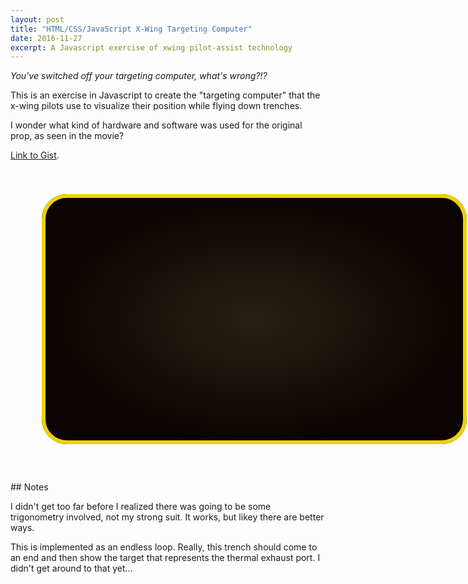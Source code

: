```yaml
---
layout: post
title: "HTML/CSS/JavaScript X-Wing Targeting Computer"
date: 2016-11-27
excerpt: A Javascript exercise of xwing pilot-assist technology
---
```


<div style="position:relative" markdown="1">

*You've switched off your targeting computer, what's wrong?!?*

This is an exercise in Javascript to create the "targeting computer" that the x-wing pilots use to visualize their position while flying down trenches.

I wonder what kind of hardware and software was used for the original prop, as seen in the movie?

[Link to Gist](https://gist.github.com/mcmonty2600/3b31674e8896ef24e9d31afaf796bbaf).

</div>

<style>
#tube_container {
  position:relative;
  height:500px;
  width: 700px;
}

.tube {
  position: absolute;
  color: rgba(240, 210, 0, 1);
  left: 50px;
  top: 40px;
  width: 680px;
  height: 400px;
  border-radius: 40px;
}

.outline {
  box-sizing: border-box;
  border-style:solid;
  border-width: 6px;
}

.glow {
  background: -webkit-radial-gradient(center center, contain, rgba(150,140,100,1), rgba(10,5,2,1)) center center no-repeat, black;
  opacity:0.2;
}

#gridCanvas
{
  background-color: rgba(10, 5, 2, 1);
}
</style>

<div id="tube_container">
  <canvas class = "tube" id="gridCanvas" height="400" width="640"></canvas>
  <div class="tube glow" height="400" width="640"></div>
  <div class ="tube outline" height="400" width="640"></div>
</div>

<script>
(function() {

  var c=document.getElementById("gridCanvas");
  var ctx=c.getContext("2d");
  var w = ctx.canvas.width;
  var h = ctx.canvas.height;
  var cx = w/2;
  var cy = h/2;
  var theta_mid = Math.atan((h/2)/(w/2)); // angle to the corner of the canvas
  var thetas = [0.25, 0.66, 0.9]; // angles of perspective lines
  dx = Math.cos(thetas[2]);
  dy = Math.sin(thetas[2]);
  var staticImage;
  var gridColor = 'rgba(240, 210, 0, 1)'
  var distanceIndicatorColor = 'rgba(200, 0, 0, 1)'

  // Draw the diagonal "perspective lines"
  ctx.strokeStyle = gridColor;
  ctx.lineWidth = 4;
  ctx.beginPath();
  for(i=0; i<3;i++)
  {
    if (thetas[i] < theta_mid) {
      ctx.moveTo(cx,cy);
      ctx.lineTo(w, cy - (w/2)*Math.tan(thetas[i]));
      ctx.moveTo(cx,cy);
      ctx.lineTo(w, cy + (w/2)*Math.tan(thetas[i]));
      ctx.moveTo(cx,cy);
      ctx.lineTo(0, cy + (w/2)*Math.tan(thetas[i]));
      ctx.moveTo(cx,cy);
      ctx.lineTo(0, cy - (w/2)*Math.tan(thetas[i]));
      ctx.stroke();
    }
    else {
      ctx.moveTo(cx,cy);
      ctx.lineTo(cx+(h/2)/Math.tan(thetas[i]), h);
      ctx.moveTo(cx,cy);
      ctx.lineTo(cx-(h/2)/Math.tan(thetas[i]), h);
      ctx.moveTo(cx,cy);
      ctx.lineTo(cx+(h/2)/Math.tan(thetas[i]), 0);
      ctx.moveTo(cx,cy);
      ctx.lineTo(cx-(h/2)/Math.tan(thetas[i]), 0);
      ctx.stroke();
    }
  }
  // Up to here the image doesn't change frame-to-frame. So take a snapshot and refdraw in render loop.
  var staticImage = ctx.getImageData(0,0,w,h);

  // Vertical wall-lines
  const VWALL_START = 10;
  const VWALL_X_CREATE_NEW = 30; // Create a new vertical wall-line when the last wall-line reaches this x
  const VWALL_SPEED_FACTOR = 0.125;
  var vline_arr_x = [VWALL_START]; // Array of vertical wall-line x-positions
  // Red "distance-to-target" vertical lines
  var dtt_line_x = w/2;

  setInterval(render_loop, 33); /*30 FPS*/

  function render_loop ()
  {
    ctx.clearRect(0, 0, w, h);
    ctx.putImageData(staticImage,0,0);

    // Draw the vertical wall lines.
    ctx.strokeStyle = gridColor;
    ctx.lineWidth = 4;

    if (vline_arr_x[0] > VWALL_X_CREATE_NEW) // Once the last wall-line hits this point, create a new wall-line
    {
      vline_arr_x.unshift(VWALL_START);
    }
    for (i=0; i<vline_arr_x.length;i++)
    {
      d = vline_arr_x[i];
      ctx.beginPath();
      ctx.moveTo(cx+d*dx,cy-d*dy);
      ctx.lineTo(cx+d*dx,cy+d*dy);
      ctx.lineTo(cx-d*dx,cy+d*dy);
      ctx.lineTo(cx-d*dx,cy-d*dy);
      ctx.stroke();
      vline_arr_x[i]+=VWALL_SPEED_FACTOR*vline_arr_x[i]; // the closer to the edge, the faster the line moves
      if (vline_arr_x[i]*dx>w) // vertical line is off screen
      {
        vline_arr_x.pop();
      }
    }
    // Draw the two red "distance-to-target indicator" vertical lines
    ctx.lineWidth = 8;
    ctx.strokeStyle = distanceIndicatorColor;
    ctx.beginPath();
    ctx.moveTo(cx+dtt_line_x,0);
    ctx.lineTo(cx+dtt_line_x,h);
    ctx.moveTo(cx-dtt_line_x,0);
    ctx.lineTo(cx-dtt_line_x,h);
    ctx.stroke();
    dtt_line_x -= 1;
    if (dtt_line_x <= 0)
    {
      dtt_line_x = w/2;
    }
  }

})();
</script>

<div style="position:relative" markdown="1">
## Notes

I didn't get too far before I realized there was going to be some trigonometry involved, not my strong suit. It works, but likey there are better ways.

This is implemented as an endless loop. Really, this trench should come to an end and then show the target that represents the thermal exhaust port. I didn't get around to that yet...

<script src="https://gist.github.com/mcmonty2600/3b31674e8896ef24e9d31afaf796bbaf.js"></script>

</div>
